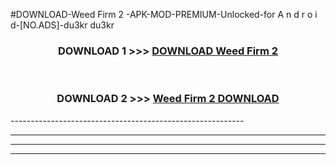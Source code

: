 #DOWNLOAD-Weed Firm 2 -APK-MOD-PREMIUM-Unlocked-for A n d r o i d-[NO.ADS]-du3kr du3kr 



<div align="center">

<h3>DOWNLOAD 1 >>> <a href="https://getmod2.web.app/?judul=Weed Firm 2 ">DOWNLOAD Weed Firm 2 </a></h3><br>

<h3>DOWNLOAD 2 >>> <a href="https://getmod2.web.app/?judul=Weed Firm 2 ">Weed Firm 2  DOWNLOAD </a></h3>

</div>
----------------------------------------------------------

----------------------------------------------------------

----------------------------------------------------------

----------------------------------------------------------



